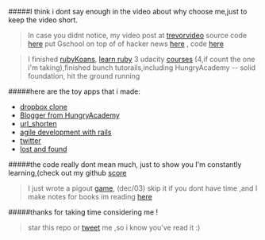 
#####I think i dont say enough in the video about why choose me,just to keep the video short. 

>  In case you didnt notice, my video post at [trevorvideo](http://trevorvideo.herokuapp.com) source code [here](https://github.com/thisiswei/trevorVideo) 
>  put Gschool on top of of hacker news [here](tophn.herokuapp.com) , code [here](https://github.com/thisiswei/tophn)


>  I finished [rubyKoans](https://github.com/thisiswei/RubyKoans), [learn ruby](https://github.com/thisiswei/learn_ruby) 3 udacity [courses](http://8aves.files.wordpress.com/2012/07/cs101cert.pdf) (4,if count the one i'm taking),finished bunch tutorails,including HungryAcademy -- solid foundation, hit the ground running 


#####here are the toy apps that i made:
* [dropbox clone](https://github.com/thisiswei/boxoneme)
* [Blogger from HungryAcademy](https://github.com/thisiswei/Blogger)
* [url_shorten](https://github.com/thisiswei/longer_url)
* [agile development with rails](https://github.com/thisiswei/awestore)
* [twitter](https://github.com/thisiswei/tweets)
* [lost and found](https://github.com/thisiswei/LostGreenCard)


#####the code really dont mean much, just to show you I'm constantly learning,(check out my github [score](gitscore.herokuapp.com)

> I just wrote a pigout [game](https://github.com/thisiswei/Udacity-courses-I-m-taking/blob/master/CS212/unit05_19_pig_out_max_win.py), (dec/03) skip it if you dont have time ,and I make notes for books im reading [here](https://github.com/thisiswei/reading) 

#####thanks for taking time  considering me !  
> star this repo or [tweet](https://twitter.com/thisiswei) me ,so i know you've read it :)  


